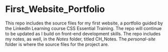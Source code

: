 # First_Website_Portfolio
 This repo includes the source files for my first website, a portfolio guided by the LinkedIn Learning course CSS Essential Training. The repo will continue to be updated as I build on front-end development skills. The repo includes my notes, as well, in the _Notes_ folder, titled CH_Notes. The _personal-site_ folder is where the source files for the project are.
